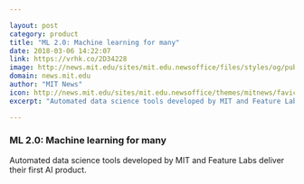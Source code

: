 ```yaml
---

layout: post
category: product
title: "ML 2.0: Machine learning for many"
date: 2018-03-06 14:22:07
link: https://vrhk.co/2D34228
image: http://news.mit.edu/sites/mit.edu.newsoffice/files/styles/og/public/images/2018/Machine-Learning-Final-01.png
domain: news.mit.edu
author: "MIT News"
icon: http://news.mit.edu/sites/mit.edu.newsoffice/themes/mitnews/favicon.ico
excerpt: "Automated data science tools developed by MIT and Feature Labs deliver their first AI product."

---
```


### ML 2.0: Machine learning for many

Automated data science tools developed by MIT and Feature Labs deliver their first AI product.